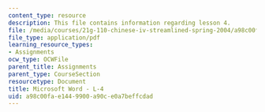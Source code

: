 ```yaml
---
content_type: resource
description: This file contains information regarding lesson 4.
file: /media/courses/21g-110-chinese-iv-streamlined-spring-2004/a98c00fae1449900a90ce0a7beffcdad_MIT21G_110S04_L_4.pdf
file_type: application/pdf
learning_resource_types:
- Assignments
ocw_type: OCWFile
parent_title: Assignments
parent_type: CourseSection
resourcetype: Document
title: Microsoft Word - L-4
uid: a98c00fa-e144-9900-a90c-e0a7beffcdad
---
```


